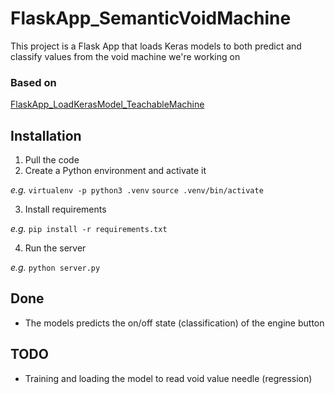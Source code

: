 # FlaskApp_SemanticVoidMachine
This project is a Flask App that loads Keras models to both predict and classify values from the void machine we're working on

### Based on
[FlaskApp_LoadKerasModel_TeachableMachine](https://github.com/JuanIzquierdoDomenech/FlaskApp_LoadKerasModel_TeachableMachine)

## Installation
1. Pull the code
2. Create a Python environment and activate it

*e.g.* 
`virtualenv -p python3 .venv`
`source .venv/bin/activate`

3. Install requirements

*e.g.*
`pip install -r requirements.txt`

4. Run the server

*e.g.*
`python server.py`

## Done
- The models predicts the on/off state (classification) of the engine button

## TODO
- Training and loading the model to read void value needle (regression)
